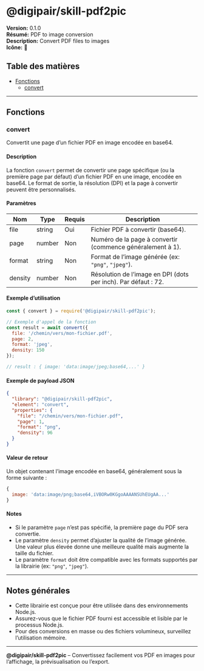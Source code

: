 # @digipair/skill-pdf2pic

**Version:** 0.1.0  
**Résumé:** PDF to image conversion  
**Description:** Convert PDF files to images  
**Icône:** 📕  

## Table des matières

- [Fonctions](#fonctions)
  - [convert](#convert)

---

## Fonctions

### convert

Convertit une page d’un fichier PDF en image encodée en base64.

#### Description

La fonction `convert` permet de convertir une page spécifique (ou la première page par défaut) d’un fichier PDF en une image, encodée en base64. Le format de sortie, la résolution (DPI) et la page à convertir peuvent être personnalisés.

#### Paramètres

| Nom      | Type    | Requis | Description                                                                 |
|----------|---------|--------|-----------------------------------------------------------------------------|
| file     | string  | Oui    | Fichier PDF à convertir (base64). |
| page     | number  | Non    | Numéro de la page à convertir (commence généralement à 1).                  |
| format   | string  | Non    | Format de l’image générée (ex: `"png"`, `"jpeg"`).                          |
| density  | number  | Non    | Résolution de l’image en DPI (dots per inch). Par défaut : 72.              |

#### Exemple d’utilisation

```js
const { convert } = require('@digipair/skill-pdf2pic');

// Exemple d'appel de la fonction
const result = await convert({
  file: '/chemin/vers/mon-fichier.pdf',
  page: 2,
  format: 'jpeg',
  density: 150
});

// result : { image: 'data:image/jpeg;base64,...' }
```

#### Exemple de payload JSON

```json
{
  "library": "@digipair/skill-pdf2pic",
  "element": "convert",
  "properties": {
    "file": "/chemin/vers/mon-fichier.pdf",
    "page": 1,
    "format": "png",
    "density": 96
  }
}
```

#### Valeur de retour

Un objet contenant l’image encodée en base64, généralement sous la forme suivante :

```js
{
  image: 'data:image/png;base64,iVBORw0KGgoAAAANSUhEUgAA...'
}
```

#### Notes

- Si le paramètre `page` n’est pas spécifié, la première page du PDF sera convertie.
- Le paramètre `density` permet d’ajuster la qualité de l’image générée. Une valeur plus élevée donne une meilleure qualité mais augmente la taille du fichier.
- Le paramètre `format` doit être compatible avec les formats supportés par la librairie (ex: `"png"`, `"jpeg"`).

---

## Notes générales

- Cette librairie est conçue pour être utilisée dans des environnements Node.js.
- Assurez-vous que le fichier PDF fourni est accessible et lisible par le processus Node.js.
- Pour des conversions en masse ou des fichiers volumineux, surveillez l’utilisation mémoire.

---

**@digipair/skill-pdf2pic** – Convertissez facilement vos PDF en images pour l’affichage, la prévisualisation ou l’export.